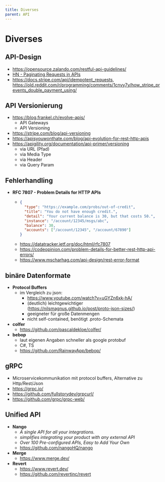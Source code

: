 ```yaml
---
title: Diverses
parent: API
---
```


# Diverses

## API-Design
- <https://opensource.zalando.com/restful-api-guidelines/>
- [HN - Paginating Requests in APIs](https://news.ycombinator.com/item?id=31541070)
- <https://docs.stripe.com/api/idempotent_requests>, <https://old.reddit.com/r/programming/comments/1cnvy7y/how_stripe_prevents_double_payment_using/>


## API Versionierung
- <https://blog.frankel.ch/evolve-apis/>
  - API Gateways
  - API Versioning
- <https://stripe.com/blog/api-versioning>
- <https://apisyouwonthate.com/blog/api-evolution-for-rest-http-apis>
- <https://apigility.org/documentation/api-primer/versioning>
  - via URL (Pfad)
  - via Media Type
  - via Header
  - via Query Param 


## Fehlerhandling
- **RFC 7807 - Problem Details for HTTP APIs**
  - ```json
    {
      "type": "https://example.com/probs/out-of-credit",
      "title": "You do not have enough credit.",
      "detail": "Your current balance is 30, but that costs 50.",
      "instance": "/account/12345/msgs/abc",
      "balance": 30,
      "accounts": ["/account/12345", "/account/67890"]
    }
    ```
  - <https://datatracker.ietf.org/doc/html/rfc7807>
  - <https://codeopinion.com/problem-details-for-better-rest-http-api-errors/>
  - <https://www.mscharhag.com/api-design/rest-error-format> 



## binäre Datenformate
- **Protocol Buffers**
  - im Vergleich zu json:
    - <https://www.youtube.com/watch?v=uGYZn6xk-hA/>
    - (deutlich) leichtgewichtiger (<https://nilsmagnus.github.io/post/proto-json-sizes/>)
    - geeigneter für große Datenmengen
    - nicht self-contained, benötigt .proto-Schemata
- **colfer**
  - <https://github.com/pascaldekloe/colfer/>
- **bebop**
  - laut eigenen Angaben schneller als google protobuf
  - C#, TS
  - <https://github.com/RainwayApp/bebop/>


## gRPC
- Microservicekommunikation mit protocol buffers, Alternative zu Http/Rest/Json
- <https://grpc.io/>
- <https://github.com/fullstorydev/grpcurl/>
- <https://github.com/grpc/grpc-web/>


## Unified API
- **Nango**
  - *A single API for all your integrations.*
  - *simplifies integrating your product with any external API*
  - *Over 100 Pre-configured APIs, Easy to Add Your Own* 
  - <https://github.com/nangoHQ/nango>
- **Merge**
  - <https://www.merge.dev/> 
- **Revert**
  - <https://www.revert.dev/>
  - <https://github.com/revertinc/revert>
